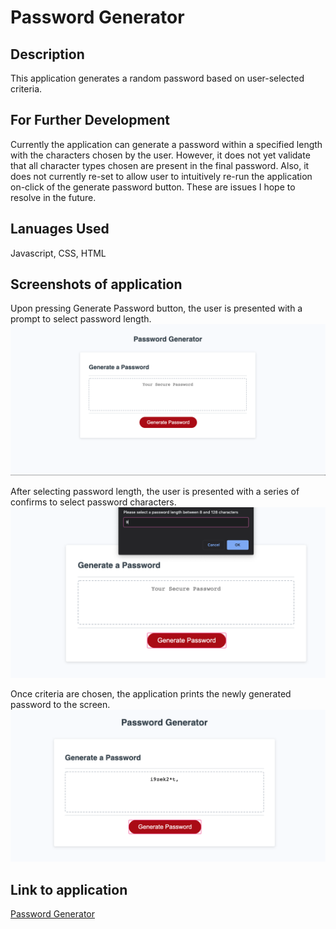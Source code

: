 # Password Generator

## Description

This application generates a random password based on user-selected criteria.

## For Further Development

Currently the application can generate a password within a specified length with the characters chosen by the user. However, it does not yet validate that all character types chosen are present in the final password. Also, it does not currently re-set to allow user to intuitively re-run the application on-click of the generate password button. These are issues I hope to resolve in the future.

## Lanuages Used

Javascript, CSS, HTML

## Screenshots of application

Upon pressing Generate Password button, the user is presented with a prompt to select password length.  
![Screenshot of application before user initiates](./images/password1.png)

After selecting password length, the user is presented with a series of confirms to select password characters.
![Screenshot of prompt requesting password length](./images/password2.png)

Once criteria are chosen, the application prints the newly generated password to the screen.
![Screenshot of password generated by application](./images/password3.png)

## Link to application

[Password Generator](https://jnel-221.github.io/youShallPassWord/)
